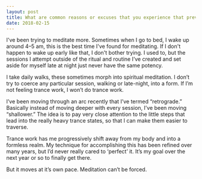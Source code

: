 ```yaml
---
layout: post
title: What are common reasons or excuses that you experience that prevent you from meditating every single day?
date: 2018-02-15
---
```


<p>I've been trying to meditate more. Sometimes when I go to bed, I wake up around 4–5 am, this is the best time I've found for meditating. If I don't happen to wake up early like that, I don't bother trying. I used to, but the sessions I attempt outside of the ritual and routine I’ve created and set aside for myself late at night just never have the same potency.</p><p>I take daily walks, these sometimes morph into spiritual meditation. I don’t try to coerce any particular session, walking or late-night, into a form. If I’m not feeling trance work, I won’t do trance work.</p><p>I’ve been moving through an arc recently that I’ve termed “retrograde.” Basically instead of moving deeper with every session, I’ve been moving “shallower.” The idea is to pay very close attention to the little steps that lead into the really heavy trance states, so that I can make them easier to traverse.</p><p>Trance work has me progressively shift away from my body and into a formless realm. My technique for accomplishing this has been refined over many years, but I’d never really cared to ‘perfect’ it. It’s my goal over the next year or so to finally get there.</p><p>But it moves at it’s own pace. Meditation can’t be forced.</p>
